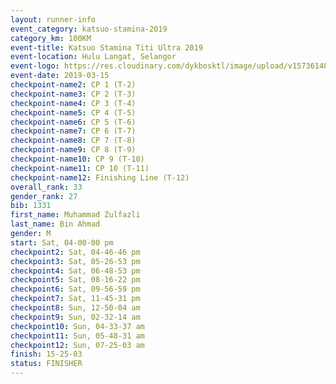```yaml
--- 
layout: runner-info 
event_category: katsuo-stamina-2019 
category_km: 100KM 
event-title: Katsuo Stamina Titi Ultra 2019 
event-location: Hulu Langat, Selangor 
event-logo: https://res.cloudinary.com/dykbosktl/image/upload/v1573614825/Logo/Logo_p7ft6n.png 
event-date: 2019-03-15 
checkpoint-name2: CP 1 (T-2) 
checkpoint-name3: CP 2 (T-3) 
checkpoint-name4: CP 3 (T-4) 
checkpoint-name5: CP 4 (T-5) 
checkpoint-name6: CP 5 (T-6) 
checkpoint-name7: CP 6 (T-7) 
checkpoint-name8: CP 7 (T-8) 
checkpoint-name9: CP 8 (T-9) 
checkpoint-name10: CP 9 (T-10) 
checkpoint-name11: CP 10 (T-11) 
checkpoint-name12: Finishing Line (T-12) 
overall_rank: 33
gender_rank: 27
bib: 1331
first_name: Muhammad Zulfazli
last_name: Bin Ahmad
gender: M
start: Sat, 04-00-00 pm
checkpoint2: Sat, 04-46-46 pm
checkpoint3: Sat, 05-26-53 pm
checkpoint4: Sat, 06-48-53 pm
checkpoint5: Sat, 08-16-22 pm
checkpoint6: Sat, 09-56-59 pm
checkpoint7: Sat, 11-45-31 pm
checkpoint8: Sun, 12-50-04 am
checkpoint9: Sun, 02-32-14 am
checkpoint10: Sun, 04-33-37 am
checkpoint11: Sun, 05-48-31 am
checkpoint12: Sun, 07-25-03 am
finish: 15-25-03
status: FINISHER
--- 
```

